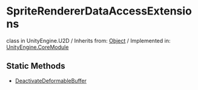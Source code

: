 # SpriteRendererDataAccessExtensions
class in UnityEngine.U2D
 / Inherits from: <a href="https://docs.unity3d.com/6000.0/Documentation/ScriptReference/Object.html">Object</a> / Implemented in: <a href="https://docs.unity3d.com/6000.0/Documentation/ScriptReference/UnityEngine.CoreModule.html">UnityEngine.CoreModule</a>
## Static Methods
- <a href="https://docs.unity3d.com/6000.0/Documentation/ScriptReference/SpriteRendererDataAccessExtensions.DeactivateDeformableBuffer.html">DeactivateDeformableBuffer</a>
